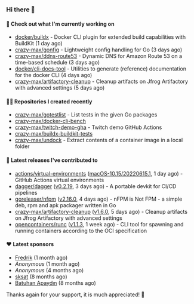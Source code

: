 ### Hi there 👋

#### 👷 Check out what I'm currently working on

- [docker/buildx](https://github.com/docker/buildx) - Docker CLI plugin for extended build capabilities with BuildKit (1 day ago)
- [crazy-max/gonfig](https://github.com/crazy-max/gonfig) - Lightweight config handling for Go (3 days ago)
- [crazy-max/ddns-route53](https://github.com/crazy-max/ddns-route53) - Dynamic DNS for Amazon Route 53 on a time-based schedule (3 days ago)
- [docker/cli-docs-tool](https://github.com/docker/cli-docs-tool) - Utilities to generate (reference) documentation for the docker CLI (4 days ago)
- [crazy-max/artifactory-cleanup](https://github.com/crazy-max/artifactory-cleanup) - Cleanup artifacts on Jfrog Artifactory with advanced settings (5 days ago)

#### 👨‍💻 Repositories I created recently

- [crazy-max/gotestlist](https://github.com/crazy-max/gotestlist) - List tests in the given Go packages
- [crazy-max/docker-cli-bench](https://github.com/crazy-max/docker-cli-bench)
- [crazy-max/twitch-demo-gha](https://github.com/crazy-max/twitch-demo-gha) - Twitch demo GitHub Actions
- [crazy-max/buildx-buildkit-tests](https://github.com/crazy-max/buildx-buildkit-tests)
- [crazy-max/undock](https://github.com/crazy-max/undock) - Extract contents of a container image in a local folder

#### 🚀 Latest releases I've contributed to

- [actions/virtual-environments](https://github.com/actions/virtual-environments) ([macOS-10.15/20220615.1](https://github.com/actions/virtual-environments/releases/tag/macOS-10.15%2F20220615.1), 1 day ago) - GitHub Actions virtual environments
- [dagger/dagger](https://github.com/dagger/dagger) ([v0.2.19](https://github.com/dagger/dagger/releases/tag/v0.2.19), 3 days ago) - A portable devkit for CI/CD pipelines
- [goreleaser/nfpm](https://github.com/goreleaser/nfpm) ([v2.16.0](https://github.com/goreleaser/nfpm/releases/tag/v2.16.0), 4 days ago) - nFPM is Not FPM - a simple deb, rpm and apk packager written in Go
- [crazy-max/artifactory-cleanup](https://github.com/crazy-max/artifactory-cleanup) ([v1.6.0](https://github.com/crazy-max/artifactory-cleanup/releases/tag/v1.6.0), 5 days ago) - Cleanup artifacts on Jfrog Artifactory with advanced settings
- [opencontainers/runc](https://github.com/opencontainers/runc) ([v1.1.3](https://github.com/opencontainers/runc/releases/tag/v1.1.3), 1 week ago) - CLI tool for spawning and running containers according to the OCI specification

#### ❤️ Latest sponsors
- [Fredrik](https://github.com/fredrikscode) (1 month ago)
- _Anonymous_ (1 month ago)
- _Anonymous_ (4 months ago)
- [sksat](https://github.com/sksat) (8 months ago)
- [Batuhan Apaydın](https://github.com/developer-guy) (8 months ago)

Thanks again for your support, it is much appreciated! 🙏
